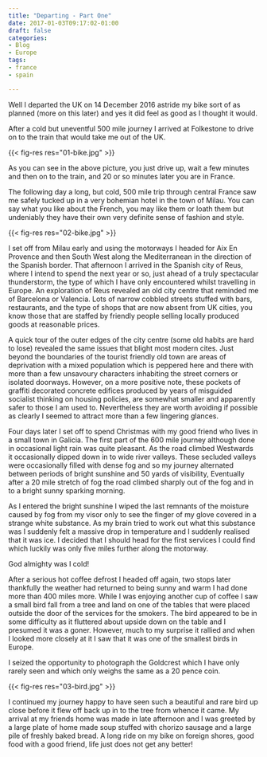 ```yaml
---
title: "Departing - Part One"
date: 2017-01-03T09:17:02-01:00
draft: false
categories:
- Blog
- Europe
tags:
- france
- spain

---
```


Well I departed the UK on 14 December 2016 astride my bike sort of as planned (more on this later) and yes it did feel as good as I thought it would.

After a cold but uneventful 500 mile journey I arrived at Folkestone to drive on to the train that would take me out of the UK.

{{< fig-res res="01-bike.jpg" >}}

<!--more-->

As you can see in the above picture, you just drive up, wait a few minutes and then on to the train, and 20 or so minutes later you are in France.

The following day a long, but cold, 500 mile trip through central France saw me safely tucked up in a very bohemian hotel in the town of Milau. You can say what you like about the French, you may like them or loath them but undeniably they have their own very definite sense of fashion and style.

{{< fig-res res="02-bike.jpg" >}}

I set off from Milau early and using the motorways I headed for Aix En Provence and then South West along the Mediterranean in the direction of the Spanish border. That afternoon I arrived in the Spanish city of Reus, where I intend to spend the next year or so, just ahead of a truly spectacular thunderstorm, the type of which I have only encountered whilst travelling in Europe. An exploration of Reus revealed an old city centre that reminded me of Barcelona or Valencia. Lots of narrow cobbled streets stuffed with bars, restaurants, and the type of shops that are now absent from UK cities, you know those that are staffed by friendly people selling locally produced goods at reasonable prices.

A quick tour of the outer edges of the city centre (some old habits are hard to lose) revealed the same issues that blight most modern cites. Just beyond the boundaries of the tourist friendly old town are areas of deprivation with a mixed population which is peppered here and there with more than a few unsavoury characters inhabiting the street corners or isolated doorways. However, on a more positive note, these pockets of graffiti decorated concrete edifices produced by years of misguided socialist thinking on housing policies, are somewhat smaller and apparently safer to those I am used to. Nevertheless they are worth avoiding if possible as clearly I seemed to attract more than a few lingering glances. 

Four days later I set off to spend Christmas with my good friend who lives in a small town in Galicia. The first part of the 600 mile journey although done in occasional light rain was quite pleasant. As the road climbed Westwards it occasionally dipped down in to wide river valleys. These secluded valleys were occasionally filled with dense fog and so my journey alternated between periods of bright sunshine and 50 yards of visibility, Eventually after a 20 mile stretch of fog the road climbed sharply out of the fog and in to a bright sunny sparking morning.

As I entered the bright sunshine I wiped the last remnants of the moisture caused by fog from my visor only to see the finger of my glove covered in a strange white substance. As my brain tried to work out what this substance was I suddenly felt a massive drop in temperature and I suddenly realised that it was ice. I decided that I should head for the first services I could find which luckily was only five miles further along the motorway.

God almighty was I cold!

After a serious hot coffee defrost I headed off again, two stops later thankfully the weather had returned to being sunny and warm I had done more than 400 miles more. While I was enjoying another cup of coffee I saw a small bird fall from a tree and land on one of the tables that were placed outside the door of the services for the smokers. The bird appeared to be in some difficulty as it fluttered about upside down on the table and I presumed it was a goner. However, much to my surprise it rallied and when I looked more closely at it I saw that it was one of the smallest birds in Europe.

I seized the opportunity to photograph the Goldcrest which I have only rarely seen and which only weighs the same as a 20 pence coin.

{{< fig-res res="03-bird.jpg" >}}

I continued my journey happy to have seen such a beautiful and rare bird up close before it flew off back up in to the tree from whence it came. My arrival at my friends home was made in late afternoon and I was greeted by a large plate of home made soup stuffed with chorizo sausage and a large pile of freshly baked bread. A long ride on my bike on foreign shores, good food with a good friend, life just does not get any better!